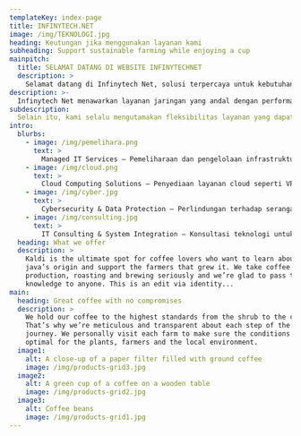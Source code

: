 ```yaml
---
templateKey: index-page
title: INFINYTECH.NET
image: /img/TEKNOLOGI.jpg
heading: Keutungan jika menggunakan layanan kami
subheading: Support sustainable farming while enjoying a cup
mainpitch:
  title: SELAMAT DATANG DI WEBSITE INFINYTECHNET
  description: >
    Selamat datang di Infinytech Net, solusi terpercaya untuk kebutuhan jaringan Anda! Kami menghadirkan layanan profesional di bidang Network Engineering, penyediaan domain DLL. Memastikan konektivitas yang stabil, aman, dan optimal untuk bisnis maupun kebutuhan.
description: >-
  Infinytech Net menawarkan layanan jaringan yang andal dengan performa maksimal, keamanan data terjamin, serta dukungan profesional yang siap membantu kapan saja. Kami menyediakan solusi lengkap, mulai dari pengelolaan jaringan hingga registrasi domain, dengan harga kompetitif untuk memastikan kebutuhan Anda terpenuhi secara efisien.
subdescription:
  Selain itu, kami selalu mengutamakan fleksibilitas layanan yang dapat disesuaikan dengan kebutuhan spesifik setiap klien. Dengan teknologi terkini dan pendekatan yang inovatif, kami memastikan setiap solusi yang kami tawarkan dapat meningkatkan efisiensi operasional Anda. Kepuasan pelanggan adalah prioritas utama kami, sehingga Anda bisa fokus mengembangkan bisnis tanpa perlu khawatir soal infrastruktur IT.
intro:
  blurbs:
    - image: /img/pemelihara.png
      text: >
        Managed IT Services – Pemeliharaan dan pengelolaan infrastruktur IT perusahaan, termasuk server, cloud, dan keamanan siber.
    - image: /img/cloud.png
      text: >
        Cloud Computing Solutions – Penyediaan layanan cloud seperti VPS, hosting web, dan cloud storage.
    - image: /img/cyber.jpg
      text: >
        Cybersecurity & Data Protection – Perlindungan terhadap serangan siber, firewall, enkripsi data, dan keamanan jaringan.
    - image: /img/consulting.jpg
      text: >
        IT Consulting & System Integration – Konsultasi teknologi untuk membantu bisnis mengoptimalkan sistem IT mereka.
  heading: What we offer
  description: >
    Kaldi is the ultimate spot for coffee lovers who want to learn about their
    java’s origin and support the farmers that grew it. We take coffee
    production, roasting and brewing seriously and we’re glad to pass that
    knowledge to anyone. This is an edit via identity...
main:
  heading: Great coffee with no compromises
  description: >
    We hold our coffee to the highest standards from the shrub to the cup.
    That’s why we’re meticulous and transparent about each step of the coffee’s
    journey. We personally visit each farm to make sure the conditions are
    optimal for the plants, farmers and the local environment.
  image1:
    alt: A close-up of a paper filter filled with ground coffee
    image: /img/products-grid3.jpg
  image2:
    alt: A green cup of a coffee on a wooden table
    image: /img/products-grid2.jpg
  image3:
    alt: Coffee beans
    image: /img/products-grid1.jpg
---
```

